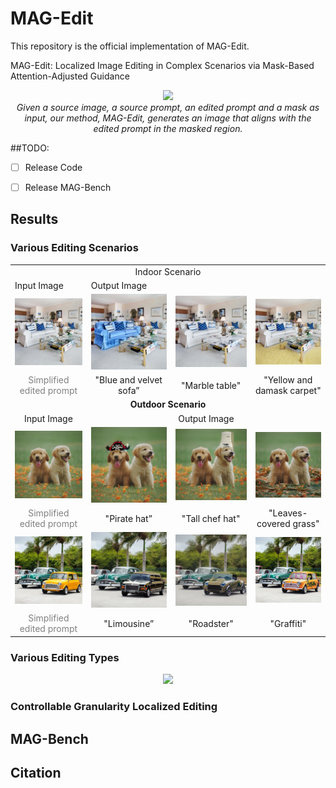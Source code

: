<h1> MAG-Edit </h1>

This repository is the official implementation of MAG-Edit.

MAG-Edit: Localized Image Editing in Complex Scenarios via
Mask-Based Attention-Adjusted Guidance  

<p align="center">
<img src="assets/teaser.png" width="1080px"/>  
<br>
<em>Given a source image, a source prompt, an edited prompt and a mask as input, our method, MAG-Edit, generates an image that aligns with the edited prompt in the masked region.</em>
</p>



##TODO:
- [ ] Release Code
- [ ] Release MAG-Bench



<h2> Results </h2>

<h3> Various Editing Scenarios </h3>
  <table class="center">
  <tr>
    <td style="vertical-align:middle;text-align:center;" colspan="4">Indoor Scenario</b></td>
  </tr>
  <tr>
    <td style=style="vertical-align:middle;text-align:center;">Input Image</td>
    <td style=style="vertical-align:middle;text-align:center;" colspan="3">Output Image</td>
  </tr>
  <tr>
    <td><img src="assets/editing_scenarios/indoor/source.jpg"></td>
    <td><img src="assets/editing_scenarios/indoor/sofa.png"></td>
    <td><img src="assets/editing_scenarios/indoor/table.png"></td>              
    <td><img src="assets/editing_scenarios/indoor/carpet.png"></td>
  </tr>
  <tr>
    <td  style="vertical-align:middle;text-align:center;color:grey;">Simplified edited prompt</td>
    <td  style="vertical-align:middle;text-align:center;">"Blue and velvet sofa”</td>
    <td  style="vertical-align:middle;text-align:center;">"Marble table"</td>
    <td style="vertical-align:middle;text-align:center;">"Yellow and damask carpet"</td>
  </tr>
  <tr>
    <td style="vertical-align:middle;text-align:center;" colspan="4"><b>Outdoor Scenario</b></td>
  </tr>
  <tr>
    <td style="text-align:center;">Input Image</td>
    <td style="text-align:center;" colspan="3">Output Image</td>
  </tr>
  <tr>
    <td><img src="assets/editing_scenarios/outdoor/1/source.jpg"></td>
    <td><img src="assets/editing_scenarios/outdoor/1/hat1.png"></td>
    <td><img src="assets/editing_scenarios/outdoor/1/hat2.png"></td>              
    <td><img src="assets/editing_scenarios/outdoor/1/grass.png"></td>
  </tr>
  <tr>
    <td  style="vertical-align:middle;text-align:center;color:gray;">Simplified edited prompt</td>
    <td  style="vertical-align:middle;text-align:center;">"Pirate hat”</td>
    <td  style="vertical-align:middle;text-align:center;">"Tall chef hat"</td>
    <td  style="vertical-align:middle;text-align:center;">"Leaves-covered grass"</td>
  </tr>
  <tr>
    <td><img src="assets/editing_scenarios/outdoor/2/source.jpg"></td>
    <td><img src="assets/editing_scenarios/outdoor/2/limousine.png"></td>
    <td><img src="assets/editing_scenarios/outdoor/2/roadster.png"></td>              
    <td><img src="assets/editing_scenarios/outdoor/2/graffiti.png"></td>
  </tr>
  <tr>
    <td style="vertical-align:middle;text-align:center;color:gray;">Simplified edited prompt</td>
    <td  style="vertical-align:middle;text-align:center;">"Limousine”</td>
    <td style="vertical-align:middle;text-align:center;">"Roadster"</td>
    <td  style="vertical-align:middle;text-align:center;">"Graffiti"</td>
  </tr>
</table>




<h3> Various Editing Types </h3>

<p align="center">
<img src="assets/editing_types.png"/>  




<h3> Controllable Granularity  Localized Editing </h3>  









<h2> MAG-Bench </h2>









<h2> Citation </h2>



